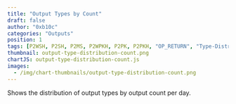 ```yaml
---
title: "Output Types by Count"
draft: false
author: "0xb10c"
categories: "Outputs"
position: 1
tags: [P2WSH, P2SH, P2MS, P2WPKH, P2PK, P2PKH, "OP_RETURN", "Type-Distribution"]
thumbnail: output-type-distribution-count.png
chartJS: output-type-distribution-count.js
images:
  - /img/chart-thumbnails/output-type-distribution-count.png
---
```


Shows the distribution of output types by output count per day.
<!--more-->
